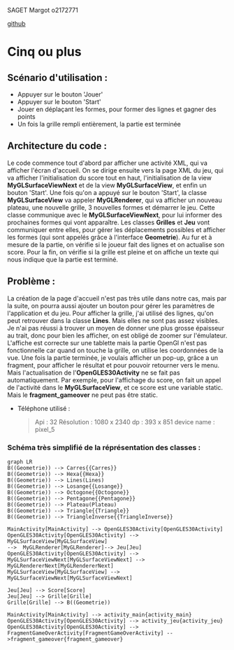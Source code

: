 SAGET
Margot
o2172771

[github](https://github.com/margototoo/CinqOuPlus/)

# Cinq ou plus

## Scénario d'utilisation :

- Appuyer sur le bouton 'Jouer'
- Appuyer sur le bouton 'Start'
- Jouer en déplaçant les formes, pour former des lignes et gagner des points
- Un fois la grille rempli entièrement, la partie est terminée

## Architecture du code :

Le code commence tout d'abord par afficher une activité XML, qui va afficher l'écran d'accueil.
On se dirige ensuite vers la page XML du jeu, qui va afficher l'initialisation du score tout en haut, l'initialisation de la view **MyGLSurfaceViewNext** et de la view **MyGLSurfaceView**, et enfin un bouton 'Start'.
Une fois qu'on a appuyé sur le bouton 'Start', la classe **MyGLSurfaceView** va appeler **MyGLRenderer**, qui va afficher un nouveau plateau, une nouvelle grille, 3 nouvelles formes et démarrer le jeu. Cette  classe communique avec le **MyGLSurfaceViewNext**, pour lui informer des prochaines formes qui vont apparaître.
Les classes **Grilles** et **Jeu** vont communiquer entre elles, pour gérer les déplacements possibles et afficher les formes (qui sont appelés grâce à l'interface **Geometrie**).
Au fur et à mesure de la partie, on vérifie si le joueur fait des lignes et on actualise son score.
Pour la fin, on vérifie si la grille est pleine et on affiche un texte qui nous indique que la partie est terminé.


## Problème :

La création de la page d'accueil n'est pas très utile dans notre cas, mais par la suite, on pourra aussi ajouter un bouton pour gérer les paramètres de l'application et du jeu.
Pour afficher la grille, j'ai utilisé des lignes, qu'on peut retrouver dans la classe **Lines**. Mais elles ne sont pas assez visibles. Je n'ai pas réussi à trouver un moyen de donner une plus grosse épaisseur au trait, donc pour bien les afficher, on est obligé de zoomer
sur l'émulateur.
L'affiche est correcte sur une tablette mais la partie OpenGl n'est pas fonctionnelle car quand on touche la grille, on utilise les coordonnées de la vue.
Une fois la partie terminée, je voulais afficher un pop-up, grâce a un fragment, pour afficher le résultat et pour pouvoir retourner vers le menu. Mais l'actualisation de l'**OpenGLES30Activity** ne se fait pas automatiquement. Par exemple, pour l'affichage du score, on fait un appel de l'activité dans le **MyGLSurfaceView**, et ce score est une variable static. Mais le **fragment_gameover** ne peut pas être static.

- Téléphone utilisé :
   > Api : 32
   > Résolution : 1080 x 2340
   > dp : 393 x 851
   > device name : pixel_5

### Schéma très simplifié de la réprésentation des classes :

```mermaid
graph LR
B((Geometrie)) --> Carres{{Carres}}
B((Geometrie)) --> Hexa{{Hexa}}
B((Geometrie)) --> Lines(Lines)
B((Geometrie)) --> Losange{{Losange}}
B((Geometrie)) --> Octogone{{Octogone}}
B((Geometrie)) --> Pentagone{{Pentagone}}
B((Geometrie)) --> Plateau(Plateau)
B((Geometrie)) --> Triangle{{Triangle}}
B((Geometrie)) --> TriangleInverse{{TriangleInverse}}

MainActivity[MainActivity] --> OpenGLES30Activity[OpenGLES30Activity]
OpenGLES30Activity[OpenGLES30Activity] --> MyGLSurfaceView[MyGLSurfaceView]
-->  MyGLRenderer[MyGLRenderer]--> Jeu[Jeu]
OpenGLES30Activity[OpenGLES30Activity] --> MyGLSurfaceViewNext[MyGLSurfaceViewNext] -->  MyGLRendererNext[MyGLRendererNext]
MyGLSurfaceView[MyGLSurfaceView] --> MyGLSurfaceViewNext[MyGLSurfaceViewNext]

Jeu[Jeu] --> Score[Score]
Jeu[Jeu] --> Grille[Grille]
Grille[Grille] --> B((Geometrie))

MainActivity[MainActivity] --> activity_main{activity_main}
OpenGLES30Activity[OpenGLES30Activity] --> activity_jeu{activity_jeu}
OpenGLES30Activity[OpenGLES30Activity] --> FragmentGameOverActivity[FragmentGameOverActivity] -->fragment_gameover{fragment_gameover}
```
